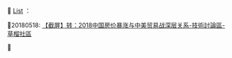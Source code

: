 📕 [List](readme.md) ：

🔗20180518: [【截屏】转：2018中国房价暴涨与中美贸易战深层关系-技術討論區-草榴社區](http://go.choong.net/s/20180518)

🔗
